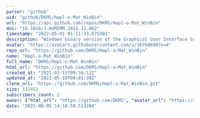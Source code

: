 ```yaml
---
parser: "github"
uid: "github/DKMS/hapl-o-Mat_WinBin"
url: "https://api.github.com/repos/DKMS/Hapl-o-Mat_WinBin"
doi: "10.1016/J.HUMIMM.2021.11.002"
timestamp: "2022-05-01 01:11:33.075301"
description: "Windows binary version of the Graphical User Interface to Hapl-o-Mat. Includes also a binary version of the command line interface."
avatar: "https://avatars.githubusercontent.com/u/16760698?v=4"
repo_url: "https://github.com/DKMS/Hapl-o-Mat_WinBin"
name: "Hapl-o-Mat_WinBin"
full_name: "DKMS/Hapl-o-Mat_WinBin"
html_url: "https://github.com/DKMS/Hapl-o-Mat_WinBin"
created_at: "2021-03-15T09:16:12Z"
updated_at: "2021-05-10T09:01:39Z"
clone_url: "https://github.com/DKMS/Hapl-o-Mat_WinBin.git"
size: 115453
subscribers_count: 2
owner: {"html_url": "https://github.com/DKMS", "avatar_url": "https://avatars.githubusercontent.com/u/16760698?v=4", "login": "DKMS", "type": "Organization"}
date: "2023-08-05 14:18:59.513204"
---
```

